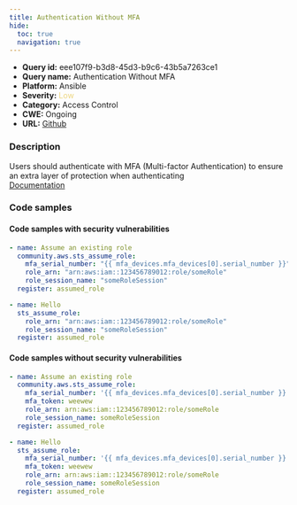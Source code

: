 ```yaml
---
title: Authentication Without MFA
hide:
  toc: true
  navigation: true
---
```


<style>
  .highlight .hll {
    background-color: #ff171742;
  }
  .md-content {
    max-width: 1100px;
    margin: 0 auto;
  }
</style>

-   **Query id:** eee107f9-b3d8-45d3-b9c6-43b5a7263ce1
-   **Query name:** Authentication Without MFA
-   **Platform:** Ansible
-   **Severity:** <span style="color:#edd57e">Low</span>
-   **Category:** Access Control
-   **CWE:** Ongoing
-   **URL:** [Github](https://github.com/Checkmarx/kics/tree/master/assets/queries/ansible/aws/authentication_without_mfa)

### Description
Users should authenticate with MFA (Multi-factor Authentication) to ensure an extra layer of protection when authenticating<br>
[Documentation](https://docs.ansible.com/ansible/latest/collections/community/aws/iam_mfa_device_info_module.html)

### Code samples
#### Code samples with security vulnerabilities
```yaml title="Positive test num. 1 - yaml file" hl_lines="9 2"
- name: Assume an existing role
  community.aws.sts_assume_role:
    mfa_serial_number: "{{ mfa_devices.mfa_devices[0].serial_number }}"
    role_arn: "arn:aws:iam::123456789012:role/someRole"
    role_session_name: "someRoleSession"
  register: assumed_role

- name: Hello
  sts_assume_role:
    role_arn: "arn:aws:iam::123456789012:role/someRole"
    role_session_name: "someRoleSession"
  register: assumed_role

```


#### Code samples without security vulnerabilities
```yaml title="Negative test num. 1 - yaml file"
- name: Assume an existing role
  community.aws.sts_assume_role:
    mfa_serial_number: '{{ mfa_devices.mfa_devices[0].serial_number }}'
    mfa_token: weewew
    role_arn: arn:aws:iam::123456789012:role/someRole
    role_session_name: someRoleSession
  register: assumed_role

- name: Hello
  sts_assume_role:
    mfa_serial_number: '{{ mfa_devices.mfa_devices[0].serial_number }}'
    mfa_token: weewew
    role_arn: arn:aws:iam::123456789012:role/someRole
    role_session_name: someRoleSession
  register: assumed_role

```
